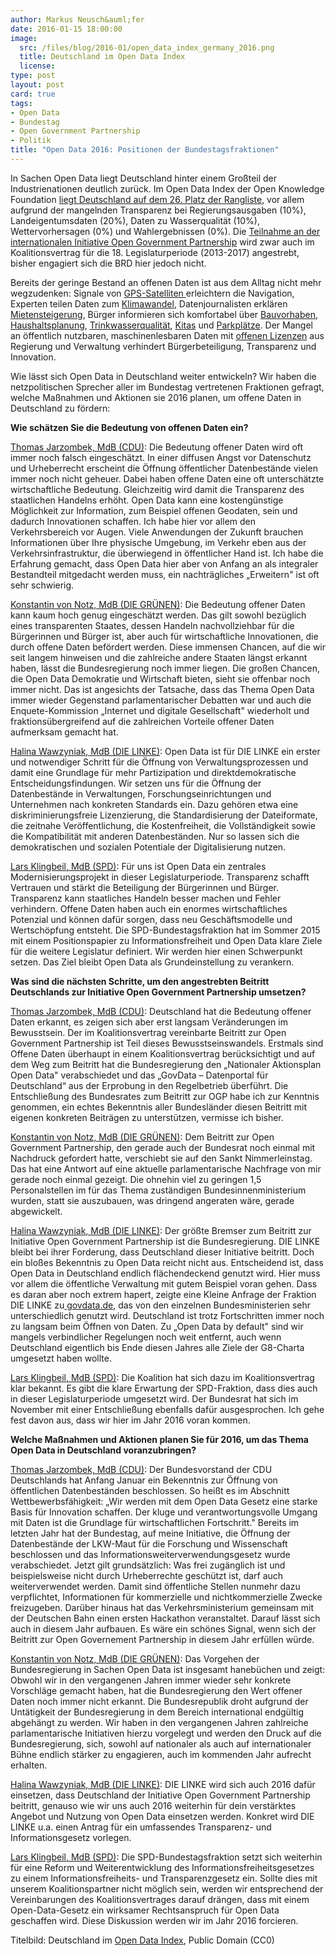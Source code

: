 ```yaml
---
author: Markus Neusch&auml;fer
date: 2016-01-15 18:00:00
image:
  src: /files/blog/2016-01/open_data_index_germany_2016.png
  title: Deutschland im Open Data Index
  license: 
type: post
layout: post
card: true
tags:
- Open Data
- Bundestag
- Open Government Partnership
- Politik
title: "Open Data 2016: Positionen der Bundestagsfraktionen"
---
```


In Sachen Open Data liegt Deutschland hinter einem Großteil der Industrienationen deutlich zurück. Im Open Data Index der Open Knowledge Foundation [liegt Deutschland auf dem 26. Platz der Rangliste](http://okfn.de/blog/2015/12/veroeffentlichung_opendataindex/), vor allem aufgrund der mangelnden Transparenz bei 
Regierungsausgaben (10%), Landeigentumsdaten (20%), Daten zu Wasserqualität (10%), Wettervorhersagen (0%) und Wahlergebnissen (0%). Die [Teilnahme an der internationalen Initiative ](http://opengovpartnership.de/)[Open Government Partnership](http://opengovpartnership.de/) wird zwar auch im Koalitionsvertrag für die 18. Legislaturperiode (2013-2017) angestrebt, bisher engagiert sich die BRD hier jedoch nicht.

Bereits der geringe Bestand an offenen Daten ist aus dem Alltag nicht mehr wegzudenken: Signale von [GPS-Satelliten ](http://thegovlab.org/whats-the-value-of-open-data/)erleichtern die Navigation, Experten teilen Daten zum [Klimawandel](http://sdwebx.worldbank.org/climateportal/), Datenjournalisten erklären [Mietensteigerung](http://www.morgenpost.de/interaktiv/mieten/article136875377/So-stark-steigen-die-Mieten-in-Berlins-Kiezen.html),  Bürger informieren sich komfortabel über [Bauvorhaben](http://buergerbautstadt.de/), [Haushaltsplanung](http://offenerhaushalt.de/haushalt/ulm/), [Trinkwasserqualität](http://opendatalab.de/projects/trinkwasser/), [Kitas](http://leipzig.codefor.de/kidsle/) und [Parkplätze](http://codefor.de/projekte/2014-04-19-dd-freieparkplaetze.html). Der Mangel an öffentlich nutzbaren, maschinenlesbaren Daten mit [offenen Lizenzen](http://opendefinition.org/) aus Regierung und Verwaltung verhindert Bürgerbeteiligung, Transparenz und Innovation.

Wie lässt sich Open Data in Deutschland weiter entwickeln? Wir haben die netzpolitischen Sprecher aller im Bundestag vertretenen Fraktionen gefragt, welche Maßnahmen und Aktionen sie 2016 planen, um offene Daten in Deutschland zu fördern:

**Wie schätzen Sie die Bedeutung von offenen Daten ein?**

[Thomas Jarzombek, MdB (CDU)](http://jarzombek.de/): Die Bedeutung offener Daten wird oft immer noch falsch eingeschätzt. In einer diffusen Angst vor Datenschutz und Urheberrecht erscheint die Öffnung öffentlicher Datenbestände vielen immer noch nicht geheuer. Dabei haben offene Daten eine oft unterschätzte wirtschaftliche Bedeutung. Gleichzeitig wird damit die Transparenz des staatlichen Handelns erhöht. Open Data kann eine kostengünstige Möglichkeit zur Information, zum Beispiel offenen Geodaten, sein und dadurch Innovationen schaffen. Ich habe hier vor allem den Verkehrsbereich vor Augen. Viele Anwendungen der Zukunft brauchen Informationen über Ihre physische Umgebung, im Verkehr eben aus der Verkehrsinfrastruktur, die überwiegend in öffentlicher Hand ist. Ich habe die Erfahrung gemacht, dass Open Data hier aber von Anfang an als integraler Bestandteil mitgedacht werden muss, ein nachträgliches „Erweitern" ist oft sehr schwierig.

[Konstantin von Notz, MdB (DIE GRÜNEN)](http://von-notz.de/): Die Bedeutung offener Daten kann kaum hoch genug eingeschätzt werden. Das gilt sowohl bezüglich eines transparenten Staates, dessen Handeln nachvollziehbar für die Bürgerinnen und Bürger ist, aber auch für wirtschaftliche Innovationen, die durch offene Daten befördert werden. Diese immensen Chancen, auf die wir seit langem hinweisen und die zahlreiche andere Staaten längst erkannt haben, lässt die Bundesregierung noch immer liegen. Die großen Chancen, die Open Data Demokratie und Wirtschaft bieten, sieht sie offenbar noch immer nicht. Das ist angesichts der Tatsache, dass das Thema Open Data immer wieder Gegenstand parlamentarischer Debatten war und auch die Enquete-Kommission „Internet und digitale Gesellschaft" wiederholt und fraktionsübergreifend auf die zahlreichen Vorteile offener Daten aufmerksam gemacht hat.

[Halina Wawzyniak, MdB (DIE LINKE)](http://www.wawzyniak.de/): Open Data ist für DIE LINKE ein erster und notwendiger Schritt für die Öffnung von Verwaltungsprozessen und damit eine Grundlage für mehr Partizipation und direktdemokratische Entscheidungsfindungen. Wir setzen uns für die Öffnung der Datenbestände in Verwaltungen, Forschungseinrichtungen und Unternehmen nach konkreten Standards ein. Dazu gehören etwa eine diskriminierungsfreie Lizenzierung, die Standardisierung der Dateiformate, die zeitnahe Veröffentlichung, die Kostenfreiheit, die Vollständigkeit sowie die Kompatibilität mit anderen Datenbeständen. Nur so lassen sich die demokratischen und sozialen Potentiale der Digitalisierung nutzen.

[Lars Klingbeil, MdB (SPD)](http://lars-klingbeil.de/): Für uns ist Open Data ein zentrales Modernisierungsprojekt in dieser Legislaturperiode. Transparenz schafft Vertrauen und stärkt die Beteiligung der Bürgerinnen und Bürger. Transparenz kann staatliches Handeln besser machen und Fehler verhindern. Offene Daten haben auch ein enormes wirtschaftliches Potenzial und können dafür sorgen, dass neu Geschäftsmodelle und Wertschöpfung entsteht. Die SPD-Bundestagsfraktion hat im Sommer 2015 mit einem Positionspapier zu Informationsfreiheit und Open Data klare Ziele für die weitere Legislatur definiert. Wir werden hier einen Schwerpunkt setzen. Das Ziel bleibt Open Data als Grundeinstellung zu verankern.


**Was sind die nächsten Schritte, um den angestrebten Beitritt Deutschlands zur Initiative Open Government Partnership umsetzen?**

[Thomas Jarzombek, MdB (CDU)](http://jarzombek.de/): Deutschland hat die Bedeutung offener Daten erkannt, es zeigen sich aber erst langsam Veränderungen im Bewusstsein. Der im Koalitionsvertrag vereinbarte Beitritt zur Open Government Partnership ist Teil dieses Bewusstseinswandels. Erstmals sind Offene Daten überhaupt in einem Koalitionsvertrag berücksichtigt und auf dem Weg zum Beitritt hat die Bundesregierung den „Nationaler Aktionsplan Open Data" verabschiedet und das „GovData – Datenportal für Deutschland“ aus der Erprobung in den Regelbetrieb überführt. Die Entschließung des Bundesrates zum Beitritt zur OGP habe ich zur Kenntnis genommen, ein echtes Bekenntnis aller Bundesländer diesen Beitritt mit eigenen konkreten Beiträgen zu unterstützen, vermisse ich bisher.

[Konstantin von Notz, MdB (DIE GRÜNEN)](http://von-notz.de/): Dem Beitritt zur Open Government Partnership, den gerade auch der Bundesrat noch einmal mit Nachdruck gefordert hatte, verschiebt sie auf den Sankt Nimmerleinstag. Das hat eine Antwort auf eine aktuelle parlamentarische Nachfrage von mir gerade noch einmal gezeigt. Die ohnehin viel zu geringen 1,5 Personalstellen im für das Thema zuständigen Bundesinnenministerium wurden, statt sie auszubauen, was dringend angeraten wäre, gerade abgewickelt.

[Halina Wawzyniak, MdB (DIE LINKE)](http://www.wawzyniak.de/): Der größte Bremser zum Beitritt zur Initiative Open Government Partnership ist die Bundesregierung. DIE LINKE bleibt bei ihrer Forderung, dass Deutschland dieser Initiative beitritt. Doch ein bloßes Bekenntnis zu Open Data reicht nicht aus. Entscheidend ist, dass Open Data in Deutschland endlich flächendeckend genutzt wird. Hier muss vor allem die öffentliche Verwaltung mit gutem Beispiel voran gehen. Dass es daran aber noch extrem hapert, zeigte eine Kleine Anfrage der Fraktion DIE LINKE zu[ govdata.de](http://govdata.de), das von den einzelnen Bundesministerien sehr unterschiedlich genutzt wird. Deutschland ist trotz Fortschritten immer noch zu langsam beim Öffnen von Daten. Zu „Open Data by default" sind wir mangels verbindlicher Regelungen noch weit entfernt, auch wenn Deutschland eigentlich bis Ende diesen Jahres alle Ziele der G8-Charta umgesetzt haben wollte.

[Lars Klingbeil, MdB (SPD)](http://lars-klingbeil.de/):  Die Koalition hat sich dazu im Koalitionsvertrag klar bekannt. Es gibt die klare Erwartung der SPD-Fraktion, dass dies auch in dieser Legislaturperiode umgesetzt wird. Der Bundesrat hat sich im November mit einer Entschließung ebenfalls dafür ausgesprochen. Ich gehe fest davon aus, dass wir hier im Jahr 2016 voran kommen.

**Welche Maßnahmen und Aktionen planen Sie für 2016, um das Thema Open Data in Deutschland voranzubringen?**

[Thomas Jarzombek, MdB (CDU)](http://jarzombek.de/): Der Bundesvorstand der CDU Deutschlands hat Anfang Januar ein Bekenntnis zur Öffnung von öffentlichen Datenbeständen beschlossen. So heißt es im Abschnitt Wettbewerbsfähigkeit: „Wir werden mit dem Open Data Gesetz eine starke Basis für Innovation schaffen. Der kluge und verantwortungsvolle Umgang mit Daten ist die Grundlage für wirtschaftlichen Fortschritt." Bereits im letzten Jahr hat der Bundestag, auf meine Initiative, die Öffnung der Datenbestände der LKW-Maut für die Forschung und Wissenschaft beschlossen und das Informationsweiterverwendungsgesetz wurde verabschiedet. Jetzt gilt grundsätzlich: Was frei zugänglich ist und beispielsweise nicht durch Urheberrechte geschützt ist, darf auch weiterverwendet werden. Damit sind öffentliche Stellen nunmehr dazu verpflichtet, Informationen für kommerzielle und nichtkommerzielle Zwecke freizugeben. Darüber hinaus hat das Verkehrsministerium gemeinsam mit der Deutschen Bahn einen ersten Hackathon veranstaltet. Darauf lässt sich auch in diesem Jahr aufbauen. Es wäre ein schönes Signal, wenn sich der Beitritt zur Open Governement Partnership in diesem Jahr erfüllen würde.

[Konstantin von Notz, MdB (DIE GRÜNEN)](http://von-notz.de/): Das Vorgehen der Bundesregierung in Sachen Open Data ist insgesamt hanebüchen und zeigt: Obwohl wir in den vergangenen Jahren immer wieder sehr konkrete Vorschläge gemacht haben, hat die Bundesregierung den Wert offener Daten noch immer nicht erkannt. Die Bundesrepublik droht aufgrund der Untätigkeit der Bundesregierung in dem Bereich international endgültig abgehängt zu werden. Wir haben in den vergangenen Jahren zahlreiche parlamentarische Initiativen hierzu vorgelegt und werden den Druck auf die Bundesregierung, sich, sowohl auf nationaler als auch auf internationaler Bühne endlich stärker zu engagieren, auch im kommenden Jahr aufrecht erhalten.

[Halina Wawzyniak, MdB (DIE LINKE)](http://www.wawzyniak.de/):  DIE LINKE wird sich auch 2016 dafür einsetzen, dass Deutschland der Initiative Open Government Partnership beitritt, genauso wie wir uns auch 2016 weiterhin für dein verstärktes Angebot und Nutzung von Open Data einsetzen werden. Konkret wird DIE LINKE u.a. einen Antrag für ein umfassendes Transparenz- und Informationsgesetz vorlegen.

[Lars Klingbeil, MdB (SPD)](http://lars-klingbeil.de/): Die SPD-Bundestagsfraktion setzt sich weiterhin für eine Reform und Weiterentwicklung des Informationsfreiheitsgesetzes zu einem Informationsfreiheits- und Transparenzgesetz ein. Sollte dies mit unserem Koalitionspartner nicht möglich sein, werden wir entsprechend der Vereinbarungen des Koalitionsvertrages darauf drängen, dass mit einem Open-Data-Gesetz ein wirksamer Rechtsanspruch für Open Data geschaffen wird. Diese Diskussion werden wir im Jahr 2016 forcieren.


Titelbild: Deutschland im [Open Data Index](http://index.okfn.org/place/germany/), Public Domain (CC0)